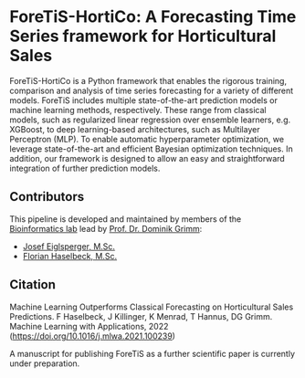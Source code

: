 ForeTiS-HortiCo: A Forecasting Time Series framework for Horticultural Sales
=============================================================================
ForeTiS-HortiCo is a Python framework that enables the rigorous training, comparison and analysis of time series forecasting for a variety of different models.
ForeTiS includes multiple state-of-the-art prediction models or machine learning methods, respectively. 
These range from classical models, such as regularized linear regression over ensemble learners, e.g. XGBoost, to deep learning-based architectures, such as Multilayer Perceptron (MLP). 
To enable automatic hyperparameter optimization, we leverage state-of-the-art and efficient Bayesian optimization techniques. 
In addition, our framework is designed to allow an easy and straightforward integration of further prediction models.

Contributors
----------------------------------------

This pipeline is developed and maintained by members of the [Bioinformatics lab](https://bit.cs.tum.de) lead by [Prof. Dr. Dominik Grimm](https://bit.cs.tum.de/team/dominik-grimm/):
- [Josef Eiglsperger, M.Sc.](https://bit.cs.tum.de/team/josef-eiglsperger/)
- [Florian Haselbeck, M.Sc.](https://bit.cs.tum.de/team/florian-haselbeck/)

Citation
---------------------
Machine Learning Outperforms Classical Forecasting on Horticultural Sales Predictions. F Haselbeck, J Killinger, K Menrad, T Hannus, DG Grimm.
Machine Learning with Applications, 2022 (https://doi.org/10.1016/j.mlwa.2021.100239)

A manuscript for publishing ForeTiS as a further scientific paper is currently under preparation.
